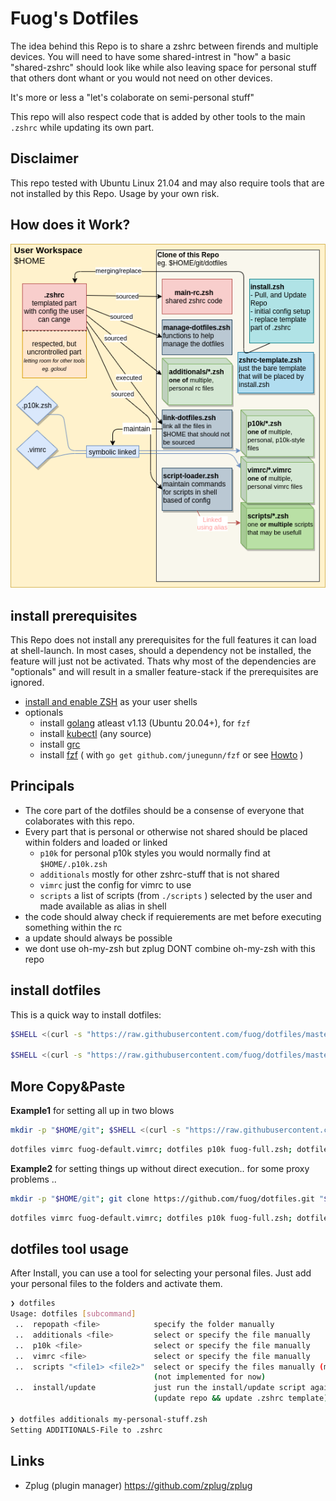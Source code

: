 # Fuog's Dotfiles

The idea behind this Repo is to share a zshrc between firends and multiple devices. You will need to have some shared-intrest in "how" a basic "shared-zshrc" should look like while also leaving space for personal stuff that others dont whant or you would not need on other devices.

It's more or less a "let's colaborate on semi-personal stuff"

This repo will also respect code that is added by other tools to the main `.zshrc` while updating its own part.

## Disclaimer

This repo tested with Ubuntu Linux 21.04 and may also require tools that are not installed by this Repo. Usage by your own risk.

## How does it Work?

![dotfiles diagram](docs/dotfiles-diagram.png)

## install prerequisites

This Repo does not install any prerequisites for the full features it can load at shell-launch. In most cases, should a dependency not be installed, the feature will just not be activated. Thats why most of the dependencies are "optionals" and will result in a smaller feature-stack if the prerequisites are ignored.

- [install and enable ZSH](https://github.com/ohmyzsh/ohmyzsh/wiki/Installing-ZSH) as your user shells
- optionals
  - install [golang](https://golang.org/doc/install) atleast v1.13 (Ubuntu 20.04+), for `fzf`
  - install [kubectl](https://kubernetes.io/docs/tasks/tools/) (any source)
  - install [grc](https://github.com/garabik/grc)
  - install [fzf](https://github.com/junegunn/fzf) ( with `go get github.com/junegunn/fzf` or see [Howto](https://github.com/junegunn/fzf#installation) )

## Principals

- The core part of the dotfiles should be a consense of everyone that colaborates with this repo.
- Every part that is personal or otherwise not shared should be placed within folders and loaded or linked
  - `p10k` for personal p10k styles you would normally find at `$HOME/.p10k.zsh`
  - `additionals` mostly for other zshrc-stuff that is not shared
  - `vimrc` just the config for vimrc to use
  - `scripts` a list of scripts (from `./scripts` ) selected by the user and made available as alias in shell
- the code should alway check if requierements are met before executing something within the rc
- a update should always be possible
- we dont use oh-my-zsh but zplug DONT combine oh-my-zsh with this repo

## install dotfiles

This is a quick way to install dotfiles:

```bash
$SHELL <(curl -s "https://raw.githubusercontent.com/fuog/dotfiles/master/install.zsh") # will install to $HOME/git/dotfiles

$SHELL <(curl -s "https://raw.githubusercontent.com/fuog/dotfiles/master/install.zsh") "$HOME/git/private/dotfiles" # for custom locations
```

## More Copy&Paste

__Example1__ for setting all up in two blows

```bash
mkdir -p "$HOME/git"; $SHELL <(curl -s "https://raw.githubusercontent.com/fuog/dotfiles/master/install.zsh")
```

```bash
dotfiles vimrc fuog-default.vimrc; dotfiles p10k fuog-full.zsh; dotfiles additionals fuog-default.zsh
```

__Example2__ for setting things up without direct execution.. for some proxy problems ..

```bash
mkdir -p "$HOME/git"; git clone https://github.com/fuog/dotfiles.git "$HOME/git/dotfiles"; $HOME/git/dotfiles/install.zsh
```

```bash
dotfiles vimrc fuog-default.vimrc; dotfiles p10k fuog-full.zsh; dotfiles additionals fuog-default.zsh
```

## dotfiles tool usage

After Install, you can use a tool for selecting your personal files. Just add your personal files to the folders and activate them.

```bash
❯ dotfiles
Usage: dotfiles [subcommand]
 ..  repopath <file>            specify the folder manually
 ..  additionals <file>         select or specify the file manually
 ..  p10k <file>                select or specify the file manually
 ..  vimrc <file>               select or specify the file manually
 ..  scripts "<file1> <file2>"  select or specify the files manually (multiple)
                                (not implemented for now)
 ..  install/update             just run the install/update script again
                                (update repo && update .zshrc template)

❯ dotfiles additionals my-personal-stuff.zsh
Setting ADDITIONALS-File to .zshrc
```

## Links

- Zplug (plugin manager) <https://github.com/zplug/zplug>
